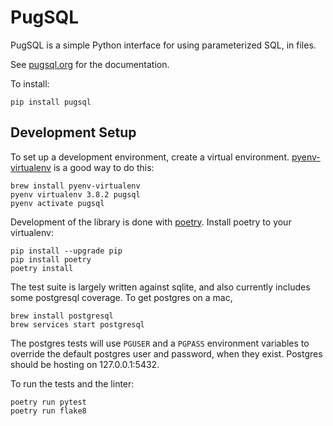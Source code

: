 # PugSQL

PugSQL is a simple Python interface for using parameterized SQL, in files.

See [pugsql.org](https://pugsql.org) for the documentation.

To install:

    pip install pugsql

## Development Setup

To set up a development environment, create a virtual environment. [pyenv-virtualenv](https://github.com/pyenv/pyenv-virtualenv)
is a good way to do this:

    brew install pyenv-virtualenv
    pyenv virtualenv 3.8.2 pugsql
    pyenv activate pugsql

Development of the library is done with [poetry](https://python-poetry.org/). Install poetry
to your virtualenv:

    pip install --upgrade pip
    pip install poetry
    poetry install

The test suite is largely written against sqlite, and also currently includes some postgresql coverage.
To get postgres on a mac,

    brew install postgresql
    brew services start postgresql

The postgres tests will use `PGUSER` and a `PGPASS` environment variables to override the default postgres user and
password, when they exist. Postgres should be hosting on 127.0.0.1:5432.

To run the tests and the linter:

    poetry run pytest
    poetry run flake8

